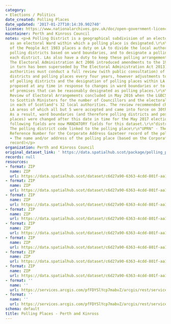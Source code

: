```yaml
---
category:
- Elections / Politics
date_created: Polling Places
date_updated: '2017-01-27T10:14:39.902740'
license: https://www.nationalarchives.gov.uk/doc/open-government-licence/version/3/
maintainer: Perth and Kinross Council
notes: <p>A Polling District is a geographical subdivision of an electoral area such
  as an electoral Ward within which a polling place is designated.\r\n\r\nThe Representation
  of the People Act 1983 places a duty on LA to divide the local authority area into
  polling districts based on ward boundaries, and to designate a polling place for
  each district. LAs also have a duty to keep these polling arrangements under review.
  The Electoral Administration Act 2006 introduced amendments to the 1983 Act (which
  in turn has been superseded by The Electoral Administration Act 2013). Now local
  authorities must conduct a full review (with public consultation) of its polling
  districts and polling places every four years, however adjustments to the boundaries
  of polling districts and the designation of polling places within LA wards can be
  proposed at any time in response to changes in ward boundaries or to the availability
  of premises that can be reasonably designated as polling places.\r\n\r\nThe Fifth
  Review of Electoral Arrangements concluded in May 2016 when the LGBCS made recommendations
  to Scottish Ministers for the number of Councillors and the electoral ward boundaries
  in each of Scotland's 32 local authorities. The review recommended changes in 30
  LA areas of which all but 5 were accepted and came into force on 30th Sept 2016.
  As a result, ward boundaries (and therefore polling districts and possibly polling
  places) were changed after this date in time for the May 2017 elections.\r\n\r\nThe
  following fields are now MANDATORY fields for this dataset.\r\n"district_code" -
  The polling district code linked to the polling place\r\n"UPRN" - The Unique Property
  Reference Number for the Corporate Address Gazeteer record of the polling place\r\n"polling_place"
  - The name and/or address of the polling place (based on the Corporate Address Gazeteer
  record)</p>
organization: Perth and Kinross Council
original_dataset_link: ' https://data.spatialhub.scot/package/polling_places-pk'
records: null
resources:
- format: ZIP
  name: ZIP
  url: https://data.spatialhub.scot/dataset/c6d27a90-6363-4cdd-801f-aa1b205193dd/resource/fb0f55a5-4f9d-4211-ac88-7b0df9cf87d2/download/pollingplaces2016dec.zip
- format: ZIP
  name: ZIP
  url: https://data.spatialhub.scot/dataset/c6d27a90-6363-4cdd-801f-aa1b205193dd/resource/97ce3150-8ce9-4f11-a51f-0a3896d34405/download/pollingplaces.zip
- format: ZIP
  name: ZIP
  url: https://data.spatialhub.scot/dataset/c6d27a90-6363-4cdd-801f-aa1b205193dd/resource/1e406a5d-31bd-456c-9adf-01bcd38c583b/download/polling_places_2019_mar.zip
- format: ZIP
  name: ZIP
  url: https://data.spatialhub.scot/dataset/c6d27a90-6363-4cdd-801f-aa1b205193dd/resource/bf53b2b5-3786-4249-b9ab-9870bc2e2f94/download/polling_places_2019_jul.zip
- format: ZIP
  name: ZIP
  url: https://data.spatialhub.scot/dataset/c6d27a90-6363-4cdd-801f-aa1b205193dd/resource/bfe64b5b-2242-4a90-8949-e8852f237839/download/polling_places_2019_aug20.zip
- format: ZIP
  name: ZIP
  url: https://data.spatialhub.scot/dataset/c6d27a90-6363-4cdd-801f-aa1b205193dd/resource/a9b6b554-13f5-4799-a98e-a9bf21c08c7f/download/polling_places.zip
- format: ZIP
  name: ZIP
  url: https://data.spatialhub.scot/dataset/c6d27a90-6363-4cdd-801f-aa1b205193dd/resource/2d8ba216-63ce-4a0f-8938-d0ba0370cf64/download/polling_places.zip
- format: ZIP
  name: ZIP
  url: https://data.spatialhub.scot/dataset/c6d27a90-6363-4cdd-801f-aa1b205193dd/resource/3f7d383f-8faf-4aea-aaa7-8fd153f1dcc9/download/polling_places.zip
- format: ''
  name: ''
  url: https://services.arcgis.com/pfFDYSlYcp7mabvZ/arcgis/rest/services/Polling_places/FeatureServer
- format: ''
  name: ''
  url: https://services.arcgis.com/pfFDYSlYcp7mabvZ/arcgis/rest/services/Polling_places/FeatureServer
schema: default
title: Polling Places - Perth and Kinross
---
```


